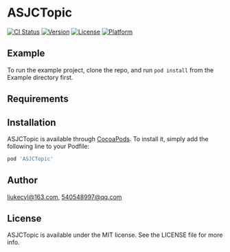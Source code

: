# ASJCTopic

[![CI Status](https://img.shields.io/travis/liukecyl@163.com/ASJCTopic.svg?style=flat)](https://travis-ci.org/liukecyl@163.com/ASJCTopic)
[![Version](https://img.shields.io/cocoapods/v/ASJCTopic.svg?style=flat)](https://cocoapods.org/pods/ASJCTopic)
[![License](https://img.shields.io/cocoapods/l/ASJCTopic.svg?style=flat)](https://cocoapods.org/pods/ASJCTopic)
[![Platform](https://img.shields.io/cocoapods/p/ASJCTopic.svg?style=flat)](https://cocoapods.org/pods/ASJCTopic)

## Example

To run the example project, clone the repo, and run `pod install` from the Example directory first.

## Requirements

## Installation

ASJCTopic is available through [CocoaPods](https://cocoapods.org). To install
it, simply add the following line to your Podfile:

```ruby
pod 'ASJCTopic'
```

## Author

liukecyl@163.com, 540548997@qq.com

## License

ASJCTopic is available under the MIT license. See the LICENSE file for more info.
